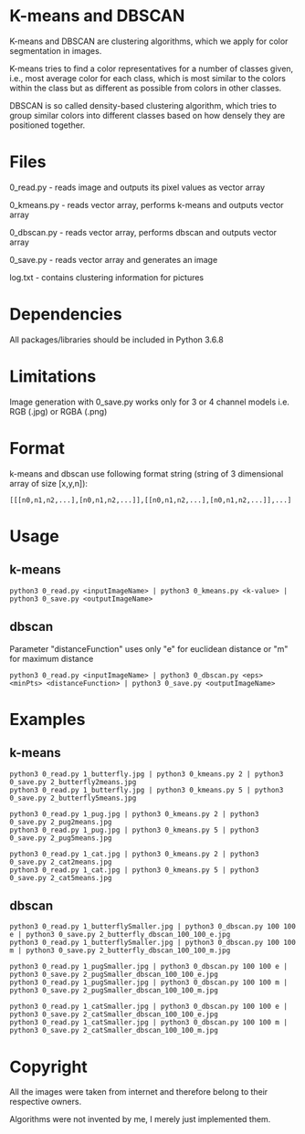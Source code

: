 # K-means and DBSCAN
K-means and DBSCAN are clustering algorithms, which we apply for color segmentation in images.

K-means tries to find a color representatives for a number of classes given, i.e., most average color for each class, which is most similar to the colors within the class but as different as possible from colors in other classes.

DBSCAN is so called density-based clustering algorithm, which tries to group similar colors into different classes based on how densely they are positioned together.

# Files
   0_read.py - reads image and outputs its pixel values as vector array
   
   0_kmeans.py - reads vector array, performs k-means and outputs vector array
   
   0_dbscan.py - reads vector array, performs dbscan and outputs vector array
   
   0_save.py - reads vector array and generates an image
   
   log.txt - contains clustering information for pictures

# Dependencies
   All packages/libraries should be included in Python 3.6.8

# Limitations
   Image generation with 0_save.py works only for 3 or 4 channel models i.e. RGB (.jpg) or RGBA (.png)

# Format
   k-means and dbscan use following format string (string of 3 dimensional array of size [x,y,n]):
   
    [[[n0,n1,n2,...],[n0,n1,n2,...]],[[n0,n1,n2,...],[n0,n1,n2,...]],...]

# Usage
## k-means
    python3 0_read.py <inputImageName> | python3 0_kmeans.py <k-value> | python3 0_save.py <outputImageName>
   
## dbscan
   Parameter "distanceFunction" uses only "e" for euclidean distance or "m" for maximum distance
   
    python3 0_read.py <inputImageName> | python3 0_dbscan.py <eps> <minPts> <distanceFunction> | python3 0_save.py <outputImageName>

# Examples
## k-means
    python3 0_read.py 1_butterfly.jpg | python3 0_kmeans.py 2 | python3 0_save.py 2_butterfly2means.jpg
    python3 0_read.py 1_butterfly.jpg | python3 0_kmeans.py 5 | python3 0_save.py 2_butterfly5means.jpg

    python3 0_read.py 1_pug.jpg | python3 0_kmeans.py 2 | python3 0_save.py 2_pug2means.jpg
    python3 0_read.py 1_pug.jpg | python3 0_kmeans.py 5 | python3 0_save.py 2_pug5means.jpg

    python3 0_read.py 1_cat.jpg | python3 0_kmeans.py 2 | python3 0_save.py 2_cat2means.jpg
    python3 0_read.py 1_cat.jpg | python3 0_kmeans.py 5 | python3 0_save.py 2_cat5means.jpg

## dbscan
    python3 0_read.py 1_butterflySmaller.jpg | python3 0_dbscan.py 100 100 e | python3 0_save.py 2_butterfly_dbscan_100_100_e.jpg
    python3 0_read.py 1_butterflySmaller.jpg | python3 0_dbscan.py 100 100 m | python3 0_save.py 2_butterfly_dbscan_100_100_m.jpg

    python3 0_read.py 1_pugSmaller.jpg | python3 0_dbscan.py 100 100 e | python3 0_save.py 2_pugSmaller_dbscan_100_100_e.jpg
    python3 0_read.py 1_pugSmaller.jpg | python3 0_dbscan.py 100 100 m | python3 0_save.py 2_pugSmaller_dbscan_100_100_m.jpg

    python3 0_read.py 1_catSmaller.jpg | python3 0_dbscan.py 100 100 e | python3 0_save.py 2_catSmaller_dbscan_100_100_e.jpg
    python3 0_read.py 1_catSmaller.jpg | python3 0_dbscan.py 100 100 m | python3 0_save.py 2_catSmaller_dbscan_100_100_m.jpg

# Copyright
   All the images were taken from internet and therefore belong to their respective owners.
   
   Algorithms were not invented by me, I merely just implemented them.
